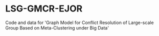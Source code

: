 # LSG-GMCR-EJOR
Code and data for 'Graph Model for Conflict Resolution of Large-scale Group Based on Meta-Clustering under Big Data'
